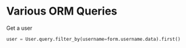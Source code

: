 # Various ORM Queries

Get a user
```python
user = User.query.filter_by(username=form.username.data).first()
```
